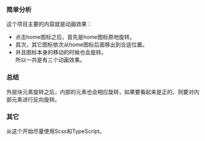 ### 简单分析
这个项目主要的内容就是动画效果：  
- 点击home图标之后，首先是home图标原地旋转。  
- 其次，其它图标依次从home图标后面移出到合适位置。  
- 并且图标本身的移动的时候也会旋转。  
所以一共是有三个动画效果。  
  


### 总结
外层块元素旋转之后，内部的元素也会相应旋转，如果要看起来是正的，则要对内部元素进行反向旋转。  
  
### 其它
从这个开始尽量使用Scss和TypeScript。